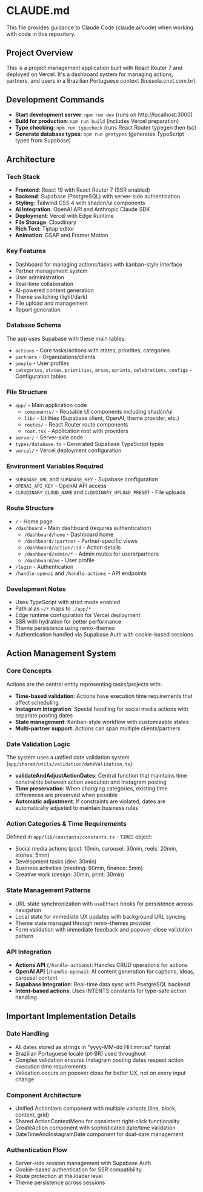 # CLAUDE.md

This file provides guidance to Claude Code (claude.ai/code) when working with code in this repository.

## Project Overview

This is a project management application built with React Router 7 and deployed on Vercel. It's a dashboard system for managing actions, partners, and users in a Brazilian Portuguese context (bussola.cnvt.com.br).

## Development Commands

- **Start development server**: `npm run dev` (runs on http://localhost:3000)
- **Build for production**: `npm run build` (includes Vercel preparation)
- **Type checking**: `npm run typecheck` (runs React Router typegen then tsc)
- **Generate database types**: `npm run gentypes` (generates TypeScript types from Supabase)

## Architecture

### Tech Stack
- **Frontend**: React 19 with React Router 7 (SSR enabled)
- **Backend**: Supabase (PostgreSQL) with server-side authentication
- **Styling**: Tailwind CSS 4 with shadcn/ui components
- **AI Integration**: OpenAI API and Anthropic Claude SDK
- **Deployment**: Vercel with Edge Runtime
- **File Storage**: Cloudinary
- **Rich Text**: Tiptap editor
- **Animation**: GSAP and Framer Motion

### Key Features
- Dashboard for managing actions/tasks with kanban-style interface
- Partner management system
- User administration
- Real-time collaboration
- AI-powered content generation
- Theme switching (light/dark)
- File upload and management
- Report generation

### Database Schema
The app uses Supabase with these main tables:
- `actions` - Core tasks/actions with states, priorities, categories
- `partners` - Organizations/clients
- `people` - User profiles
- `categories`, `states`, `priorities`, `areas`, `sprints`, `celebrations`, `configs` - Configuration tables

### File Structure
- `app/` - Main application code
  - `components/` - Reusable UI components including shadcn/ui
  - `lib/` - Utilities (Supabase client, OpenAI, theme provider, etc.)
  - `routes/` - React Router route components
  - `root.tsx` - Application root with providers
- `server/` - Server-side code
- `types/database.ts` - Generated Supabase TypeScript types
- `vercel/` - Vercel deployment configuration

### Environment Variables Required
- `SUPABASE_URL` and `SUPABASE_KEY` - Supabase configuration
- `OPENAI_API_KEY` - OpenAI API access
- `CLOUDINARY_CLOUD_NAME` and `CLOUDINARY_UPLOAD_PRESET` - File uploads

### Route Structure
- `/` - Home page
- `/dashboard` - Main dashboard (requires authentication)
  - `/dashboard/home` - Dashboard home
  - `/dashboard/:partner` - Partner-specific views
  - `/dashboard/action/:id` - Action details
  - `/dashboard/admin/*` - Admin routes for users/partners
  - `/dashboard/me` - User profile
- `/login` - Authentication
- `/handle-openai` and `/handle-actions` - API endpoints

### Development Notes
- Uses TypeScript with strict mode enabled
- Path alias `~/*` maps to `./app/*`
- Edge runtime configuration for Vercel deployment
- SSR with hydration for better performance
- Theme persistence using remix-themes
- Authentication handled via Supabase Auth with cookie-based sessions

## Action Management System

### Core Concepts
Actions are the central entity representing tasks/projects with:
- **Time-based validation**: Actions have execution time requirements that affect scheduling
- **Instagram integration**: Special handling for social media actions with separate posting dates
- **State management**: Kanban-style workflow with customizable states
- **Multi-partner support**: Actions can span multiple clients/partners

### Date Validation Logic
The system uses a unified date validation system (`app/shared/utils/validation/dateValidation.ts`):
- **validateAndAdjustActionDates**: Central function that maintains time constraints between action execution and Instagram posting
- **Time preservation**: When changing categories, existing time differences are preserved when possible
- **Automatic adjustment**: If constraints are violated, dates are automatically adjusted to maintain business rules

### Action Categories & Time Requirements
Defined in `app/lib/constants/constants.ts` - `TIMES` object:
- Social media actions (post: 10min, carousel: 30min, reels: 20min, stories: 5min)
- Development tasks (dev: 30min)
- Business activities (meeting: 60min, finance: 5min)
- Creative work (design: 30min, print: 30min)

### State Management Patterns
- URL state synchronization with `useEffect` hooks for persistence across navigation
- Local state for immediate UX updates with background URL syncing
- Theme state managed through remix-themes provider
- Form validation with immediate feedback and popover-close validation pattern

### API Integration
- **Actions API** (`/handle-actions`): Handles CRUD operations for actions
- **OpenAI API** (`/handle-openai`): AI content generation for captions, ideas, carousel content
- **Supabase Integration**: Real-time data sync with PostgreSQL backend
- **Intent-based actions**: Uses INTENTS constants for type-safe action handling

## Important Implementation Details

### Date Handling
- All dates stored as strings in "yyyy-MM-dd HH:mm:ss" format
- Brazilian Portuguese locale (pt-BR) used throughout
- Complex validation ensures Instagram posting dates respect action execution time requirements
- Validation occurs on popover close for better UX, not on every input change

### Component Architecture
- Unified ActionItem component with multiple variants (line, block, content, grid)
- Shared ActionContextMenu for consistent right-click functionality
- CreateAction component with sophisticated date/time validation
- DateTimeAndInstagramDate component for dual-date management

### Authentication Flow
- Server-side session management with Supabase Auth
- Cookie-based authentication for SSR compatibility
- Route protection at the loader level
- Theme persistence across sessions